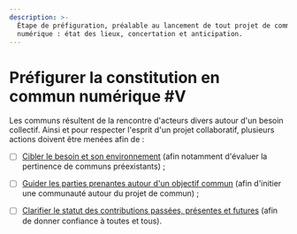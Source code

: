 ```yaml
---
description: >-
  Étape de préfiguration, préalable au lancement de tout projet de commun
  numérique : état des lieux, concertation et anticipation.
---
```


# Préfigurer la constitution en commun numérique \#V

Les communs résultent de la rencontre d'acteurs divers autour d'un besoin collectif. Ainsi et pour respecter l'esprit d'un projet collaboratif, plusieurs actions doivent être menées afin de :

* [ ] [Cibler le besoin et son environnement](1-1-cibler-le-besoin-et-son-environnement.md) \(afin notamment d'évaluer la pertinence de communs préexistants\) ;
* [ ] [Guider les parties prenantes autour d'un objectif commun](1-2-guider-les-parties-prenantes-autour-d-un-objectif-commun.md) \(afin d'initier une communauté autour du projet de commun\) ;
* [ ] [Clarifier le statut des contributions passées, présentes et futures](1-3-clarifier-le-statut-des-contributions-passees-presentes-et-futures.md) \(afin de donner confiance à toutes et tous\).

